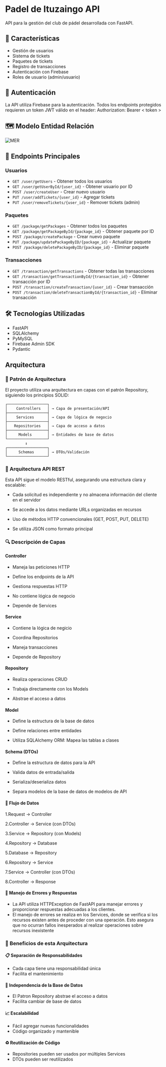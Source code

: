 # Padel de Ituzaingo API

API para la gestión del club de pádel desarrollada con FastAPI.

## 🚀 Características

- Gestión de usuarios
- Sistema de tickets
- Paquetes de tickets
- Registro de transacciones
- Autenticación con Firebase
- Roles de usuario (admin/usuario)

## 🔐 Autenticación

La API utiliza Firebase para la autenticación. Todos los endpoints protegidos requieren un token JWT válido en el header:
Authorization: Bearer < token >

## 🗺️ Modelo Entidad Relación

![MER](MERPadel.png)

## 📝 Endpoints Principales

### Usuarios

- `GET /user/getUsers` - Obtener todos los usuarios
- `GET /user/getUserById/{user_id}` - Obtener usuario por ID
- `POST /user/createUser` - Crear nuevo usuario
- `PUT /user/addTickets/{user_id}` - Agregar tickets
- `PUT /user/removeTickets/{user_id}` - Remover tickets (admin)

### Paquetes

- `GET /package/getPackages` - Obtener todos los paquetes
- `GET /package/getPackageById/{package_id}` - Obtener paquete por ID
- `POST /package/createPackage` - Crear nuevo paquete
- `PUT /package/updatePackageByID/{package_id}` - Actualizar paquete
- `POST /package/deletePackageByID/{package_id}` - Eliminar paquete

### Transacciones

- `GET /transaction/getTransactions` - Obtener todas las transacciones
- `GET /transaction/getTransactionById/{transaction_id}` - Obtener transacción por ID
- `POST /transaction/createTransaction/{user_id}` - Crear transacción
- `POST /transaction/deleteTransactionById/{transaction_id}` - Eliminar transacción

## 🛠️ Tecnologías Utilizadas

- FastAPI
- SQLAlchemy
- PyMySQL
- Firebase Admin SDK
- Pydantic

## Arquitectura

### 📐 Patrón de Arquitectura

El proyecto utiliza una arquitectura en capas con el patrón Repository, siguiendo los principios SOLID:

```ascii
┌──────────────────┐
│    Controllers   │ → Capa de presentación/API
├──────────────────┤
│    Services      │ → Capa de lógica de negocio
├──────────────────┤
│   Repositories   │ → Capa de acceso a datos
├──────────────────┤
│     Models       │ → Entidades de base de datos
└──────────────────┘
         ↕
┌──────────────────┐
│     Schemas      │ → DTOs/Validación
└──────────────────┘
```

### 📡 Arquitectura API REST

Esta API sigue el modelo RESTful, asegurando una estructura clara y escalable:

- Cada solicitud es independiente y no almacena información del cliente en el servidor
  
- Se accede a los datos mediante URLs organizadas en recursos
  
- Uso de métodos HTTP convencionales (GET, POST, PUT, DELETE)
  
- Se utiliza JSON como formato principal

### 🔍 Descripción de Capas

#### Controller

- Maneja las peticiones HTTP

- Define los endpoints de la API

- Gestiona respuestas HTTP

- No contiene lógica de negocio

- Depende de Services

#### Service

- Contiene la lógica de negicio

- Coordina Repositorios

- Maneja transacciones

- Depende de Repository

#### Repository

- Realiza operaciones CRUD

- Trabaja directamente con los Models

- Abstrae el acceso a datos

#### Model

- Define la estructura de la base de datos

- Define relaciones entre entidades

- Utiliza SQLAlchemy ORM: Mapea las tablas a clases

#### Schema (DTOs)

- Define la estructura de datos para la API

- Valida datos de entrada/salida

- Serializa/deserializa datos

- Separa modelos de la base de datos de modelos de API

#### 🔄 Flujo de Datos

1.Request → Controller

2.Controller → Service (con DTOs)

3.Service → Repository (con Models)

4.Repository → Database

5.Database → Repository

6.Repository → Service

7.Service → Controller (con DTOs)

8.Controller → Response

#### 🔹 Manejo de Errores y Respuestas

- La API utiliza HTTPException de FastAPI para manejar errores y proporcionar respuestas adecuadas a los clientes.
- El manejo de errores se realiza en los Services, donde se verifica si los recursos existen antes de proceder con una operación.
Esto asegura que no ocurran fallos inesperados al realizar operaciones sobre recursos inexistente

### 🎯 Beneficios de esta Arquitectura

#### 📋 Separación de Responsabilidades

- Cada capa tiene una responsabilidad única
- Facilita el mantenimiento

#### 🔄 Independencia de la Base de Datos

- El Patron Repository abstrae el acceso a datos
- Facilita cambiar de base de datos

#### 📈 Escalabilidad

- Fácil agregar nuevas funcionalidades
- Código organizado y mantenible

#### ♻️ Reutilización de Código

- Repositories pueden ser usados por múltiples Services
- DTOs pueden ser reutilizados

